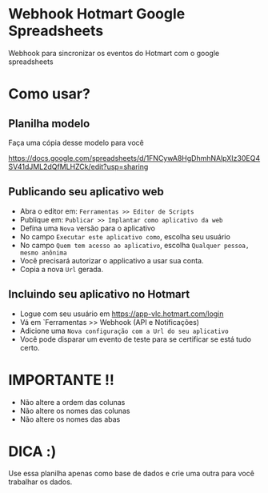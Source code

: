 # Webhook Hotmart Google Spreadsheets
Webhook para sincronizar os eventos do Hotmart com o google spreadsheets

# Como usar?

## Planilha modelo

Faça uma cópia desse modelo para você

https://docs.google.com/spreadsheets/d/1FNCywA8HgDhmhNAlpXIz30EQ4SV41dJML2dQfMLHZCk/edit?usp=sharing

## Publicando seu aplicativo web

* Abra o editor em: `Ferramentas >> Editor de Scripts`
* Publique em: `Publicar >> Implantar como aplicativo da web`
* Defina uma `Nova` versão para o aplicativo
* No campo `Executar este aplicativo como`, escolha seu usuário
* No campo `Quem tem acesso ao aplicativo`, escolha `Qualquer pessoa, mesmo anônima`
* Você precisará autorizar o applicativo a usar sua conta.
* Copia a nova `Url` gerada.

## Incluindo seu aplicativo no Hotmart

* Logue com seu usuário em https://app-vlc.hotmart.com/login
* Vá em `Ferramentas >> Webhook (API e Notificações)
* Adicione uma `Nova configuração com a Url do seu aplicativo`
* Você pode disparar um evento de teste para se certificar se está tudo certo.

# IMPORTANTE !!

* Não altere a ordem das colunas
* Não altere os nomes das colunas
* Não altere os nomes das abas

# DICA :)

Use essa planilha apenas como base de dados e crie uma outra para você trabalhar os dados.
